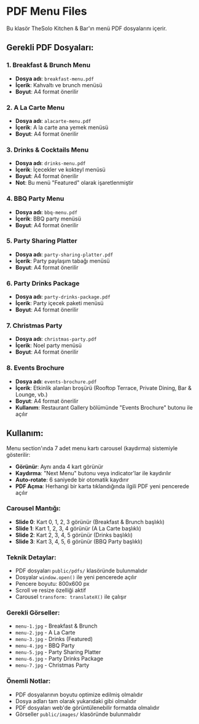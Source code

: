 # PDF Menu Files

Bu klasör TheSolo Kitchen & Bar'ın menü PDF dosyalarını içerir.

## Gerekli PDF Dosyaları:

### 1. Breakfast & Brunch Menu
- **Dosya adı**: `breakfast-menu.pdf`
- **İçerik**: Kahvaltı ve brunch menüsü
- **Boyut**: A4 format önerilir

### 2. A La Carte Menu  
- **Dosya adı**: `alacarte-menu.pdf`
- **İçerik**: A la carte ana yemek menüsü
- **Boyut**: A4 format önerilir

### 3. Drinks & Cocktails Menu
- **Dosya adı**: `drinks-menu.pdf`
- **İçerik**: İçecekler ve kokteyl menüsü
- **Boyut**: A4 format önerilir
- **Not**: Bu menü "Featured" olarak işaretlenmiştir

### 4. BBQ Party Menu
- **Dosya adı**: `bbq-menu.pdf`
- **İçerik**: BBQ party menüsü
- **Boyut**: A4 format önerilir

### 5. Party Sharing Platter
- **Dosya adı**: `party-sharing-platter.pdf`
- **İçerik**: Party paylaşım tabağı menüsü
- **Boyut**: A4 format önerilir

### 6. Party Drinks Package
- **Dosya adı**: `party-drinks-package.pdf`
- **İçerik**: Party içecek paketi menüsü
- **Boyut**: A4 format önerilir

### 7. Christmas Party
- **Dosya adı**: `christmas-party.pdf`
- **İçerik**: Noel party menüsü
- **Boyut**: A4 format önerilir

### 8. Events Brochure
- **Dosya adı**: `events-brochure.pdf`
- **İçerik**: Etkinlik alanları broşürü (Rooftop Terrace, Private Dining, Bar & Lounge, vb.)
- **Boyut**: A4 format önerilir
- **Kullanım**: Restaurant Gallery bölümünde "Events Brochure" butonu ile açılır

## Kullanım:

Menu section'ında 7 adet menu kartı carousel (kaydırma) sistemiyle gösterilir:
- **Görünür**: Aynı anda 4 kart görünür
- **Kaydırma**: "Next Menu" butonu veya indicator'lar ile kaydırılır
- **Auto-rotate**: 6 saniyede bir otomatik kaydırır
- **PDF Açma**: Herhangi bir karta tıklandığında ilgili PDF yeni pencerede açılır

### Carousel Mantığı:
- **Slide 0**: Kart 0, 1, 2, 3 görünür (Breakfast & Brunch başlıklı)
- **Slide 1**: Kart 1, 2, 3, 4 görünür (A La Carte başlıklı) 
- **Slide 2**: Kart 2, 3, 4, 5 görünür (Drinks başlıklı)
- **Slide 3**: Kart 3, 4, 5, 6 görünür (BBQ Party başlıklı)

### Teknik Detaylar:
- PDF dosyaları `public/pdfs/` klasöründe bulunmalıdır
- Dosyalar `window.open()` ile yeni pencerede açılır
- Pencere boyutu: 800x600 px
- Scroll ve resize özelliği aktif
- Carousel `transform: translateX()` ile çalışır

### Gerekli Görseller:
- `menu-1.jpg` - Breakfast & Brunch
- `menu-2.jpg` - A La Carte  
- `menu-3.jpg` - Drinks (Featured)
- `menu-4.jpg` - BBQ Party
- `menu-5.jpg` - Party Sharing Platter
- `menu-6.jpg` - Party Drinks Package
- `menu-7.jpg` - Christmas Party

### Önemli Notlar:
- PDF dosyalarının boyutu optimize edilmiş olmalıdır
- Dosya adları tam olarak yukarıdaki gibi olmalıdır
- PDF dosyaları web'de görüntülenebilir formatda olmalıdır
- Görseller `public/images/` klasöründe bulunmalıdır
